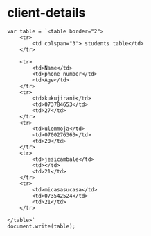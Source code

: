 # client-details
<html>

<head>
    <title> Students details </title>
</head>

<body>

    var table = `<table border="2">
        <tr>
            <td colspan="3"> students table</td>
        </tr>

        <tr>
            <td>Name</td>
            <td>phone number</td>
            <td>Age</td>
        </tr>
        <tr>
            <td>kukujirani</td>
            <td>073784653</td>
            <td>27</td>
        </tr>
        <tr>
            <td>ulemmoja</td>
            <td>0700276363</td>
            <td>20</td>
        </tr>
        <tr>
            <td>jesicambale</td>
            <td></td>
            <td>21</td>
        </tr>
        <tr>
            <td>micasasucasa</td>
            <td>073542524</td>
            <td>21</td>
        </tr>

    </table>`
    document.write(table);

</body>

</html>
